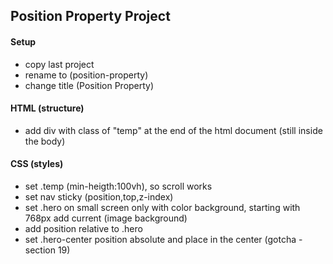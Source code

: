 ## Position Property Project

#### Setup

- copy last project
- rename to (position-property)
- change title (Position Property)

#### HTML (structure)

- add div with class of "temp" at the end of the html document (still inside the body)

#### CSS (styles)

- set .temp (min-heigth:100vh), so scroll works
- set nav sticky (position,top,z-index)
- set .hero on small screen only with color background, starting with 768px add current (image background)
- add position relative to .hero
- set .hero-center position absolute and place in the center (gotcha - section 19)
